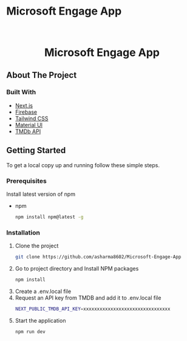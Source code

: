 # Microsoft Engage App

<br />
<p align="center">
  <h1 align="center">Microsoft Engage App</h1>
</p>


## About The Project

### Built With

- [Next.js](https://nextjs.org/)
- [Firebase](https://firebase.google.com/)
- [Tailwind CSS](https://tailwindcss.com/)
- [Material UI](https://mui.com/)
- [TMDb API](https://www.themoviedb.org/)

## Getting Started

To get a local copy up and running follow these simple steps.

### Prerequisites

Install latest version of npm

- npm
  ```sh
  npm install npm@latest -g
  ```

### Installation

1. Clone the project
   ```sh
   git clone https://github.com/asharma8602/Microsoft-Engage-App
   ```
2. Go to project directory and Install NPM packages
   ```sh
   npm install
   ```
3. Create a .env.local file
4. Request an API key from TMDB and add it to .env.local file
   ```sh
   NEXT_PUBLIC_TMDB_API_KEY=xxxxxxxxxxxxxxxxxxxxxxxxxxxxxxxx
   ```
5. Start the application
   ```sh
   npm run dev
   ```